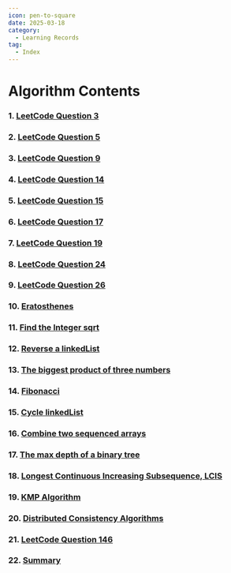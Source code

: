 ```yaml
---
icon: pen-to-square
date: 2025-03-18
category:
  - Learning Records
tag:
  - Index
---
```


# Algorithm Contents

### 1. [LeetCode Question 3](./1.md)
### 2. [LeetCode Question 5](./2.md)
### 3. [LeetCode Question 9](./3.md)
### 4. [LeetCode Question 14](./4.md)
### 5. [LeetCode Question 15](./5.md)
### 6. [LeetCode Question 17](./6.md)
### 7. [LeetCode Question 19](./7.md)
### 8. [LeetCode Question 24](./8.md)
### 9. [LeetCode Question 26](./9.md)
### 10. [Eratosthenes](./10.md)
### 11. [Find the Integer sqrt](./11.md)
### 12. [Reverse a linkedList](./12.md)
### 13. [The biggest product of three numbers](./13.md)
### 14. [Fibonacci](./14.md)
### 15. [Cycle linkedList](./15.md)
### 16. [Combine two sequenced arrays](./16.md)
### 17. [The max depth of a binary tree](./17.md)
### 18. [Longest Continuous Increasing Subsequence, LCIS](./18.md)
### 19. [KMP Algorithm](./19.md)
### 20. [Distributed Consistency Algorithms](./20.md)
### 21. [LeetCode Question 146](./21.md)
### 22. [Summary](./summary.md)
